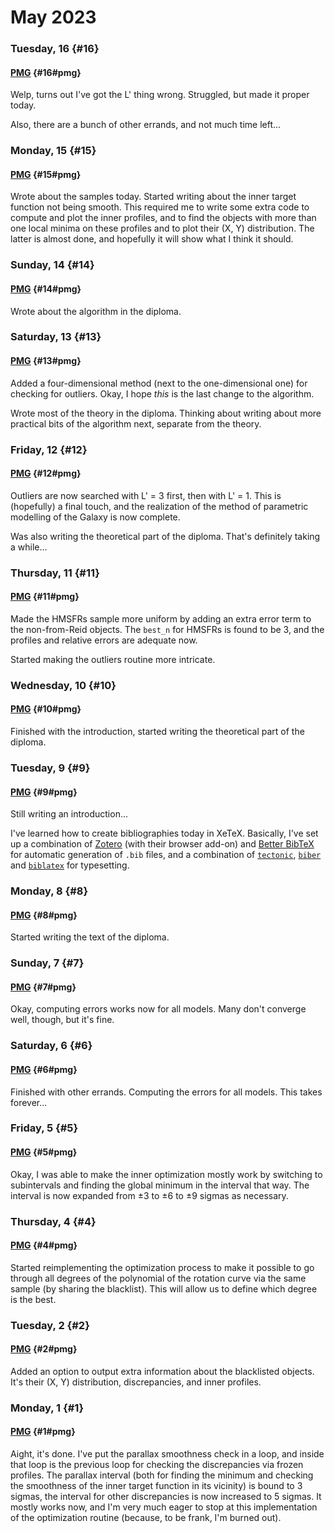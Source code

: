 # May 2023

### Tuesday, 16 {#16}

#### [PMG](../../git.md#pmg) {#16#pmg}

Welp, turns out I've got the L' thing wrong. Struggled, but made it proper today.

Also, there are a bunch of other errands, and not much time left...

### Monday, 15 {#15}

#### [PMG](../../git.md#pmg) {#15#pmg}

Wrote about the samples today. Started writing about the inner target function not being smooth. This required me to write some extra code to compute and plot the inner profiles, and to find the objects with more than one local minima on these profiles and to plot their (X, Y) distribution. The latter is almost done, and hopefully it will show what I think it should.

### Sunday, 14 {#14}

#### [PMG](../../git.md#pmg) {#14#pmg}

Wrote about the algorithm in the diploma.

### Saturday, 13 {#13}

#### [PMG](../../git.md#pmg) {#13#pmg}

Added a four-dimensional method (next to the one-dimensional one) for checking for outliers. Okay, I hope *this* is the last change to the algorithm.

Wrote most of the theory in the diploma. Thinking about writing about more practical bits of the algorithm next, separate from the theory.

### Friday, 12 {#12}

#### [PMG](../../git.md#pmg) {#12#pmg}

Outliers are now searched with L' = 3 first, then with L' = 1. This is (hopefully) a final touch, and the realization of the method of parametric modelling of the Galaxy is now complete.

Was also writing the theoretical part of the diploma. That's definitely taking a while...

### Thursday, 11 {#11}

#### [PMG](../../git.md#pmg) {#11#pmg}

Made the HMSFRs sample more uniform by adding an extra error term to the non-from-Reid objects. The `best_n` for HMSFRs is found to be 3, and the profiles and relative errors are adequate now.

Started making the outliers routine more intricate.

### Wednesday, 10 {#10}

#### [PMG](../../git.md#pmg) {#10#pmg}

Finished with the introduction, started writing the theoretical part of the diploma.

### Tuesday, 9 {#9}

#### [PMG](../../git.md#pmg) {#9#pmg}

Still writing an introduction...

I've learned how to create bibliographies today in XeTeX. Basically, I've set up a combination of [Zotero](https://www.zotero.org) (with their browser add-on) and [Better BibTeX](https://retorque.re/zotero-better-bibtex) for automatic generation of `.bib` files, and a combination of [`tectonic`](https://tectonic-typesetting.github.io), [`biber`](https://github.com/plk/biber) and [`biblatex`](https://sourceforge.net/projects/biblatex) for typesetting.

### Monday, 8 {#8}

#### [PMG](../../git.md#pmg) {#8#pmg}

Started writing the text of the diploma.

### Sunday, 7 {#7}

#### [PMG](../../git.md#pmg) {#7#pmg}

Okay, computing errors works now for all models. Many don't converge well, though, but it's fine.

### Saturday, 6 {#6}

#### [PMG](../../git.md#pmg) {#6#pmg}

Finished with other errands. Computing the errors for all models. This takes forever...

### Friday, 5 {#5}

#### [PMG](../../git.md#pmg) {#5#pmg}

Okay, I was able to make the inner optimization mostly work by switching to subintervals and finding the global minimum in the interval that way. The interval is now expanded from ±3 to ±6 to ±9 sigmas as necessary.

### Thursday, 4 {#4}

#### [PMG](../../git.md#pmg) {#4#pmg}

Started reimplementing the optimization process to make it possible to go through all degrees of the polynomial of the rotation curve via the same sample (by sharing the blacklist). This will allow us to define which degree is the best.

### Tuesday, 2 {#2}

#### [PMG](../../git.md#pmg) {#2#pmg}

Added an option to output extra information about the blacklisted objects. It's their (X, Y) distribution, discrepancies, and inner profiles.

### Monday, 1 {#1}

#### [PMG](../../git.md#pmg) {#1#pmg}

Aight, it's done. I've put the parallax smoothness check in a loop, and inside that loop is the previous loop for checking the discrepancies via frozen profiles. The parallax interval (both for finding the minimum and checking the smoothness of the inner target function in its vicinity) is bound to 3 sigmas, the interval for other discrepancies is now increased to 5 sigmas. It mostly works now, and I'm very much eager to stop at this implementation of the optimization routine (because, to be frank, I'm burned out).
